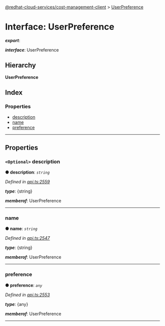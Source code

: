 [@redhat-cloud-services/cost-management-client](../README.md) > [UserPreference](../interfaces/userpreference.md)

# Interface: UserPreference

*__export__*: 

*__interface__*: UserPreference

## Hierarchy

**UserPreference**

## Index

### Properties

* [description](userpreference.md#description)
* [name](userpreference.md#name)
* [preference](userpreference.md#preference)

---

## Properties

<a id="description"></a>

### `<Optional>` description

**● description**: *`string`*

*Defined in [api.ts:2559](https://github.com/rvsia/javascript-clients/blob/master/packages/cost-management/api.ts#L2559)*

*__type__*: {string}

*__memberof__*: UserPreference

___
<a id="name"></a>

###  name

**● name**: *`string`*

*Defined in [api.ts:2547](https://github.com/rvsia/javascript-clients/blob/master/packages/cost-management/api.ts#L2547)*

*__type__*: {string}

*__memberof__*: UserPreference

___
<a id="preference"></a>

###  preference

**● preference**: *`any`*

*Defined in [api.ts:2553](https://github.com/rvsia/javascript-clients/blob/master/packages/cost-management/api.ts#L2553)*

*__type__*: {any}

*__memberof__*: UserPreference

___

